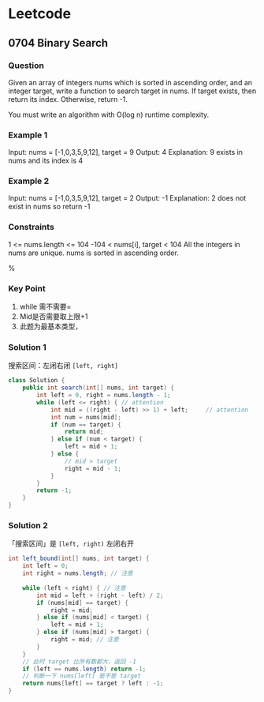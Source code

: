 # Leetcode

## 0704 Binary Search

### Question

Given an array of integers nums which is sorted in ascending order, and an integer target, write a function to search target in nums. If target exists, then return its index. Otherwise, return -1.

You must write an algorithm with O(log n) runtime complexity.

### Example 1

Input: nums = [-1,0,3,5,9,12], target = 9
Output: 4
Explanation: 9 exists in nums and its index is 4

### Example 2

Input: nums = [-1,0,3,5,9,12], target = 2
Output: -1
Explanation: 2 does not exist in nums so return -1

### Constraints

1 <= nums.length <= 104
-104 < nums[i], target < 104
All the integers in nums are unique.
nums is sorted in ascending order.

%

### Key Point

1. while 需不需要=
2. Mid是否需要取上限+1
3. 此题为最基本类型，

### Solution 1

搜索区间：左闭右闭 `[left, right]`

```java
class Solution {
    public int search(int[] nums, int target) {
        int left = 0, right = nums.length - 1;
        while (left <= right) { // attention
            int mid = ((right - left) >> 1) + left;     // attention
            int num = nums[mid];
            if (num == target) {
                return mid;
            } else if (num < target) {
                left = mid + 1;
            } else {
                // mid > target
                right = mid - 1;
            }
        }
        return -1;
    }
}
```

### Solution 2

「搜索区间」是 `[left, right)` 左闭右开

```java
int left_bound(int[] nums, int target) {
    int left = 0;
    int right = nums.length; // 注意
    
    while (left < right) { // 注意
        int mid = left + (right - left) / 2;
        if (nums[mid] == target) {
            right = mid;
        } else if (nums[mid] < target) {
            left = mid + 1;
        } else if (nums[mid] > target) {
            right = mid; // 注意
        }
    }
    // 此时 target 比所有数都大，返回 -1
    if (left == nums.length) return -1;
    // 判断一下 nums[left] 是不是 target
    return nums[left] == target ? left : -1;
}
```

